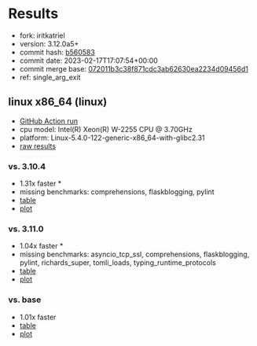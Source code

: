 # Results

- fork: iritkatriel
- version: 3.12.0a5+
- commit hash: [b560583](https://github.com/iritkatriel/cpython/commit/b560583)
- commit date: 2023-02-17T17:07:54+00:00
- commit merge base: [072011b3c38f871cdc3ab62630ea2234d09456d1](https://github.com/iritkatriel/cpython/commit/072011b3c38f871cdc3ab62630ea2234d09456d1)
- ref: single_arg_exit

## linux x86_64 (linux)

- [GitHub Action run](https://github.com/faster-cpython/benchmarking/actions/runs/4206178615)
- cpu model: Intel(R) Xeon(R) W-2255 CPU @ 3.70GHz
- platform: Linux-5.4.0-122-generic-x86_64-with-glibc2.31
- [raw results](bm-20230217-linux-x86_64-iritkatriel-single_arg_exit-3.12.0a5%2B-b560583.json)

### vs. 3.10.4

- 1.31x faster \*
- missing benchmarks: comprehensions, flaskblogging, pylint
- [table](bm-20230217-linux-x86_64-iritkatriel-single_arg_exit-3.12.0a5%2B-b560583-vs-3.10.4.md)
- [plot](bm-20230217-linux-x86_64-iritkatriel-single_arg_exit-3.12.0a5%2B-b560583-vs-3.10.4.png)

### vs. 3.11.0

- 1.04x faster \*
- missing benchmarks: asyncio_tcp_ssl, comprehensions, flaskblogging, pylint, richards_super, tomli_loads, typing_runtime_protocols
- [table](bm-20230217-linux-x86_64-iritkatriel-single_arg_exit-3.12.0a5%2B-b560583-vs-3.11.0.md)
- [plot](bm-20230217-linux-x86_64-iritkatriel-single_arg_exit-3.12.0a5%2B-b560583-vs-3.11.0.png)

### vs. base

- 1.01x faster
- [table](bm-20230217-linux-x86_64-iritkatriel-single_arg_exit-3.12.0a5%2B-b560583-vs-base.md)
- [plot](bm-20230217-linux-x86_64-iritkatriel-single_arg_exit-3.12.0a5%2B-b560583-vs-base.png)

